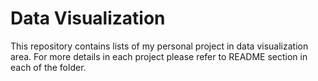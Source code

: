 # Data Visualization 

This repository contains lists of my personal project in data visualization area. For more details in each project please refer to README section in each of the folder.

